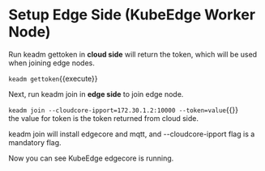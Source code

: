 # Setup Edge Side (KubeEdge Worker Node)

Run keadm gettoken in **cloud side** will return the token, which will be used when joining edge nodes.

`keadm gettoken`{{execute}}  
  
    
   
Next, run keadm join in **edge side** to join edge node.  
  
`keadm join --cloudcore-ipport=172.30.1.2:10000 --token=value`{{}}  
the value for token is the token returned from cloud side.

keadm join will install edgecore and mqtt, and --cloudcore-ipport flag is a mandatory flag.   
  
   
Now you can see KubeEdge edgecore is running.


